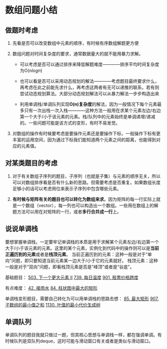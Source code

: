 # 数组问题小结

## 做题时考虑

1. 先看是否可以改变数组中元素的顺序，有时候有序数组解题更方便

2. 数组问题对时间复杂度的要求，通常数据量大的就不能用暴力求解。

    - 可以考虑是否可以通过排序来降低解题难度————排序平均时间复杂度为O(n$logn$)

    - 也可以看是否可以采用动态规划的解法————考虑题目最终要求什么，再考虑在此之前能先求什么，再考虑这两者有无可以递推的联系，若有则尝试动态规划算法。大部分动态规划解法可以从暴力解法一步步构造出来

    - 利用单调栈/单调队列实现**O(n)复杂度**的解法，因为一般情况下每个元素最多只有一次出栈一次入栈————这种方法一般用在求某个元素左边/右边第一个大于/小于该元素的元素。栈/队列中的元素始终是单调递增/递减的。一些问题可能是该方式的变形，有时不易发觉。

3. 对数组的操作有时候要考虑是要操作元素还是要操作下标，一般操作下标有更丰富的运用空间，因为通过下标我们能知道两个元素之间的距离，也能得到对应的元素值。

## 对某类题目的考虑

1. 对于有关数组子序列的题目，子序列（也就是子集）与元素的顺序无关，所以可以对数组排序看是否有什么新的思路。但需要考虑是否重复。如果数组长度足够小的话可以考虑用位来表示子序列中包含哪些元素。

2. **有时候与矩阵有关的题目也可以转化为数组来求**。因为矩阵的每一行实际上就是一个数组（vector），每一列也可以构造出一个数组。一些用在数组上的解题方法可以用在对矩阵的一行，或者**多行合并成一行**上。

## 说说单调栈

要想掌握单调栈，一定要牢记单调栈的本质是用于求解某个元素左边/右边第一个大于/小于该元素的元素。这里的某个元素，实例化到代码中的操作则可以是**当前正遍历到的元素**或者是**栈顶元素**。
当前正遍历到的元素：这种一般是对于“单向”问题，即只要知道当前元素某一边大于/小于它的元素就好。
栈顶元素：这种一般是对于“双向”问题，即看栈顶元素是否是“峰顶”或者是“谷底"。

基础题目：
[503. 下一个更大元素 II](https://leetcode-cn.com/problems/next-greater-element-ii/)
[739. 每日温度](https://leetcode-cn.com/problems/daily-temperatures/)
[901. 股票价格跨度](https://leetcode-cn.com/problems/online-stock-span/)

有点难度：
[42. 接雨水](https://leetcode-cn.com/problems/trapping-rain-water/)
[84. 柱状图中最大的矩形](https://leetcode-cn.com/problems/largest-rectangle-in-histogram/)

单调栈变形题目，需要自己转化为可以用单调栈的思路去想：
[85. 最大矩形](https://leetcode-cn.com/problems/maximal-rectangle/)
[907. 子数组的最小值之和](https://leetcode-cn.com/problems/sum-of-subarray-minimums/)
[1130. 叶值的最小代价生成树](https://leetcode-cn.com/problems/minimum-cost-tree-from-leaf-values/)

## 单调队列

单调队列的题目我就只做过一题，但其核心思想与单调栈一样，都在强调单调。有时候队列是双队列deque，这时可能与滑动窗口有关或者是类似与滑动窗口。
